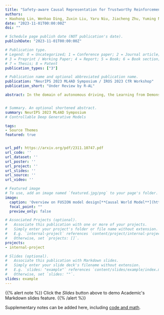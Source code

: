 ```yaml
---
title: "Safety-aware Causal Representation for Trustworthy Reinforcement Learning in Autonomous Driving"
authors:
- Haohong Lin, Wenhao Ding, Zuxin Liu, Yaru Niu, Jiacheng Zhu, Yuming Niu, Ding Zhao
date: "2023-11-01T00:00:00Z"
doi: ""

# Schedule page publish date (NOT publication's date).
publishDate: "2023-11-01T00:00:00Z"

# Publication type.
# Legend: 0 = Uncategorized; 1 = Conference paper; 2 = Journal article;
# 3 = Preprint / Working Paper; 4 = Report; 5 = Book; 6 = Book section;
# 7 = Thesis; 8 = Patent
publication_types: ["3"]

# Publication name and optional abbreviated publication name.
publication: "NeurIPS 2023 ML4AD Symposium / IROS 2023 CfR Workshop"
publication_short: "Under Review by R-AL"

abstract: In the domain of autonomous driving, the Learning from Demonstration (LfD) paradigm has exhibited notable efficacy in addressing sequential decision-making problems. However, consistently achieving safety in varying traffic contexts, especially in safety-critical scenarios, poses a significant challenge due to the long-tailed and unforeseen scenarios absent from offline datasets. In this paper, we introduce the saFety-aware strUctured Scenario representatION (FUSION), a pioneering methodology conceived to facilitate the learning of an adaptive end-to-end driving policy by leveraging structured scenario information. FUSION capitalizes on the causal relationships between decomposed reward, cost, state, and action space, constructing a framework for structured sequential reasoning under dynamic traffic environments. We conduct rigorous evaluations in two typical real-world settings of distribution shift in autonomous vehicles, demonstrating the good balance between safety cost and utility reward of FUSION compared to contemporary state-of-the-art safety-aware LfD baselines. Empirical evidence under diverse driving scenarios attests that FUSION significantly enhances the safety and generalizability of autonomous driving agents, even in the face of challenging and unseen environments. Furthermore, our ablation studies reveal noticeable improvements in the integration of causal representation into the safe offline RL problem.


# Summary. An optional shortened abstract.
summary: NeurIPS 2023 ML4AD Symposium
# Controllable Deep Generative Models

tags:
- Source Themes
featured: true


url_pdf: https://arxiv.org/pdf/2311.10747.pdf
url_code: ''
url_dataset: ''
url_poster: ''
url_project: ''
url_slides: ''
url_source: ''
url_video: ''

# Featured image
# To use, add an image named `featured.jpg/png` to your page's folder. 
image:
  caption: 'Overview on FUSION model design[**Causal World Model**](https://unsplash.com/photos/s9CC2SKySJM)'
  focal_point: ""
  preview_only: false

# Associated Projects (optional).
#   Associate this publication with one or more of your projects.
#   Simply enter your project's folder or file name without extension.
#   E.g. `internal-project` references `content/project/internal-project/index.md`.
#   Otherwise, set `projects: []`.
projects:
- internal-project

# Slides (optional).
#   Associate this publication with Markdown slides.
#   Simply enter your slide deck's filename without extension.
#   E.g. `slides: "example"` references `content/slides/example/index.md`.
#   Otherwise, set `slides: ""`.
slides: example
---
```


{{% alert note %}}
Click the *Slides* button above to demo Academic's Markdown slides feature.
{{% /alert %}}

Supplementary notes can be added here, including [code and math](https://sourcethemes.com/academic/docs/writing-markdown-latex/).
